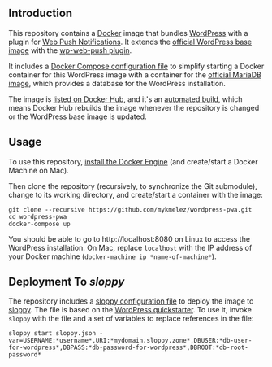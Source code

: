 ## Introduction

This repository contains a [Docker](https://www.docker.com/) image that bundles
[WordPress](https://wordpress.org/) with a plugin
for [Web Push Notifications](https://developer.mozilla.org/en-US/docs/Web/API/Push_API).
It extends the [official WordPress base image](https://hub.docker.com/_/wordpress/)
with the [wp-web-push plugin](https://github.com/marco-c/wp-web-push).

It includes a
[Docker Compose configuration file](https://github.com/mykmelez/wordpress-pwa/blob/master/docker-compose.yml)
to simplify starting a Docker container for this WordPress image with a container
for the [official MariaDB image](https://hub.docker.com/_/mariadb/), which provides
a database for the WordPress installation.

The image is [listed on Docker Hub](https://hub.docker.com/r/mykmelez/wordpress-pwa/),
and it's an [automated build](https://docs.docker.com/docker-hub/builds/),
which means Docker Hub rebuilds the image whenever the repository is changed
or the WordPress base image is updated.

## Usage

To use this repository, [install the Docker Engine](https://docs.docker.com/engine/installation/)
(and create/start a Docker Machine on Mac).

Then clone the repository (recursively, to synchronize the Git submodule),
change to its working directory, and create/start a container with the image:

```
git clone --recursive https://github.com/mykmelez/wordpress-pwa.git
cd wordpress-pwa
docker-compose up
```

You should be able to go to http://localhost:8080 on Linux to access
the WordPress installation. On Mac, replace `localhost` with the IP address
of your Docker machine (`docker-machine ip *name-of-machine*`).

## Deployment To *sloppy*

The repository includes a
[sloppy configuration file](https://github.com/mykmelez/wordpress-pwa/blob/master/sloppy.json)
to deploy the image to [sloppy](https://sloppy.io/). The file is based on
the [WordPress quickstarter](https://github.com/sloppyio/quickstarters/tree/master/wordpress).
To use it, invoke `sloppy` with the file and a set of variables to replace
references in the file:

```
sloppy start sloppy.json -var=USERNAME:*username*,URI:*mydomain.sloppy.zone*,DBUSER:*db-user-for-wordpress*,DBPASS:*db-password-for-wordpress*,DBROOT:*db-root-password*
```
